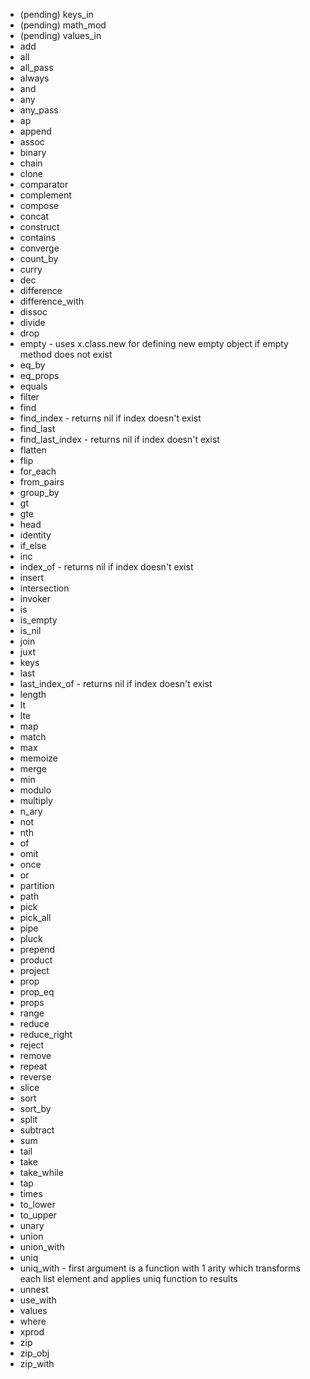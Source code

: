 * (pending) keys_in
* (pending) math_mod
* (pending) values_in
* add
* all
* all_pass
* always
* and
* any
* any_pass
* ap
* append
* assoc
* binary
* chain
* clone
* comparator
* complement
* compose
* concat
* construct
* contains
* converge
* count_by
* curry
* dec
* difference
* difference_with
* dissoc
* divide
* drop
* empty - uses x.class.new for defining new empty object if empty method does not exist
* eq_by
* eq_props
* equals
* filter
* find
* find_index - returns nil if index doesn't exist
* find_last
* find_last_index - returns nil if index doesn't exist
* flatten
* flip
* for_each
* from_pairs
* group_by
* gt
* gte
* head
* identity
* if_else
* inc
* index_of - returns nil if index doesn't exist
* insert
* intersection
* invoker
* is
* is_empty
* is_nil
* join
* juxt
* keys
* last
* last_index_of - returns nil if index doesn't exist
* length
* lt
* lte
* map
* match
* max
* memoize
* merge
* min
* modulo
* multiply
* n_ary
* not
* nth
* of
* omit
* once
* or
* partition
* path
* pick
* pick_all
* pipe
* pluck
* prepend
* product
* project
* prop
* prop_eq
* props
* range
* reduce
* reduce_right
* reject
* remove
* repeat
* reverse
* slice
* sort
* sort_by
* split
* subtract
* sum
* tail
* take
* take_while
* tap
* times
* to_lower
* to_upper
* unary
* union
* union_with
* uniq
* uniq_with - first argument is a function with 1 arity which transforms each list element and applies uniq function to results
* unnest
* use_with
* values
* where
* xprod
* zip
* zip_obj
* zip_with
